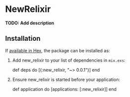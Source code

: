 # NewRelixir

**TODO: Add description**

## Installation

If [available in Hex](https://hex.pm/docs/publish), the package can be installed as:

  1. Add new_relixir to your list of dependencies in `mix.exs`:

        def deps do
          [{:new_relixir, "~> 0.0.1"}]
        end

  2. Ensure new_relixir is started before your application:

        def application do
          [applications: [:new_relixir]]
        end
